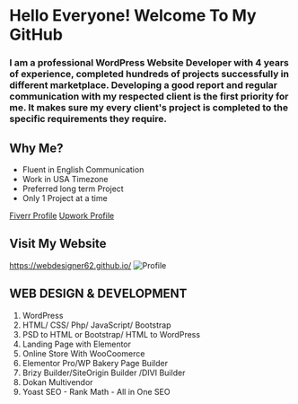 # Hello Everyone! Welcome To My GitHub 

### I am a professional WordPress Website Developer with 4 years of experience, completed hundreds of projects successfully in different marketplace. Developing a good report and regular communication with my respected client is the first priority for me. It makes sure my every client's project is completed to the specific requirements they require.

## Why Me?
- Fluent in English Communication
- Work in USA Timezone
- Preferred long term Project
- Only 1 Project at a time

[Fiverr Profile](https://www.fiverr.com/r1codingmaster)
[Upwork Profile](https://www.upwork.com/freelancers/~0127c58fda9998b1fa)
## Visit My Website
https://webdesigner62.github.io/
![Profile](/github.com/mdridwanahmed/mdridwanahmed/blob/main/Corporate%20Website%20Facebook%20Cover%20Photo.png)


## WEB DESIGN & DEVELOPMENT
1. WordPress
2. HTML/ CSS/ Php/ JavaScript/ Bootstrap
3. PSD to HTML or Bootstrap/ HTML to WordPress
4. Landing Page with Elementor
5. Online Store With WooCoomerce
6. Elementor Pro/WP Bakery Page Builder
7. Brizy Builder/SiteOrigin Builder /DIVI Builder
8. Dokan Multivendor
9. Yoast SEO - Rank Math - All in One SEO
